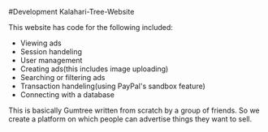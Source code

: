#Development
Kalahari-Tree-Website

This website has code for the following included:
- Viewing ads
- Session handeling
- User management
- Creating ads(this includes image uploading)
- Searching or filtering ads
- Transaction handeling(using PayPal's sandbox feature)
- Connecting with a database

This is basically Gumtree written from scratch by a group of friends. So we create a platform on which people can advertise things they want to sell.
